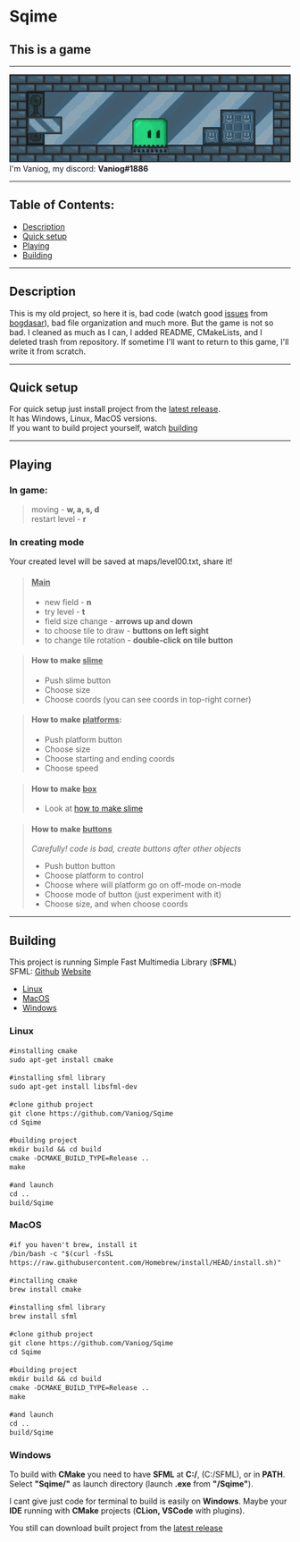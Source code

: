 # Sqime

## This is a game ##
---
![pic](images/ForREADME/img.png) I'm Vaniog, my discord: **Vaniog#1886**

---
## Table of Contents:
- [Description](#description)
- [Quick setup](#quick-setup)
- [Playing](#playing)
- [Building](#building)
---

## Description

This is my old project, so here it is,
bad code (watch good [issues](https://github.com/Vaniog/Sqime/issues) from [bogdasar](https://github.com/bogdasar1985)), bad file organization and much more.
But the game is not so bad.
I cleaned as much as I can, I added README, CMakeLists, and I deleted trash from repository.
If sometime I'll want to return to this game, I'll write it from scratch.

---
## Quick setup

For quick setup just install project from the [latest release](https://github.com/Vaniog/Sqime/releases/tag/v1.0). \
It has Windows, Linux, MacOS versions. \
If you want to build project yourself, watch [building](#building)

---

## Playing

### In game:

> moving - **w, a, s, d** \
> restart level - **r**

### In creating mode

Your created level will be saved at maps/level00.txt, share it!
> #### <u>Main</u>
>- new field - **n** 
>- try level - **t** 
>- field size change - **arrows up and down** 
>- to choose tile to draw - **buttons on left sight** 
>- to change tile rotation - **double-click on tile button**

> #### How to make <u>slime</u>
>- Push slime button 
>- Choose size 
>- Choose coords (you can see coords in top-right corner)

> #### How to make <u>platforms</u>:
>- Push platform button 
>- Choose size 
>- Choose starting and ending coords 
>- Choose speed

> #### How to make <u>box</u>
>- Look at [how to make slime](#how-to-make-slime)

> #### How to make <u>buttons</u>
> <i>Carefully! code is bad, create buttons after other objects</i> 
>- Push button button 
>- Choose platform to control 
>- Choose where will platform go on off-mode on-mode 
>- Choose mode of button (just experiment with it) 
>- Choose size, and when choose coords
 ---
 
## Building

This project is running Simple Fast Multimedia Library
(**SFML**) \
SFML: [Github](https://github.com/SFML/SFML) [Website](https://www.sfml-dev.org/)

- [Linux](#linux)
- [MacOS](#macos)
- [Windows](#windows)

### Linux
    #installing cmake
    sudo apt-get install cmake

    #installing sfml library
    sudo apt-get install libsfml-dev

    #clone github project
    git clone https://github.com/Vaniog/Sqime
    cd Sqime

    #building project
    mkdir build && cd build
    cmake -DCMAKE_BUILD_TYPE=Release ..
    make
    
    #and launch
    cd ..
    build/Sqime

### MacOS
    #if you haven't brew, install it
    /bin/bash -c "$(curl -fsSL https://raw.githubusercontent.com/Homebrew/install/HEAD/install.sh)"
    
    #inctalling cmake
    brew install cmake

    #installing sfml library
    brew install sfml

    #clone github project
    git clone https://github.com/Vaniog/Sqime
    cd Sqime

    #building project
    mkdir build && cd build
    cmake -DCMAKE_BUILD_TYPE=Release ..
    make
    
    #and launch
    cd ..
    build/Sqime

### Windows
To build with **CMake** you need to have **SFML** at **C:/**, (C:/SFML), or in **PATH**. 
Select **"Sqime/"** as launch directory (launch **.exe** from **"/Sqime"**).

I cant give just code for terminal to build is easily on **Windows**.
Maybe your **IDE** running with **CMake** projects (**CLion, VSCode** with plugins).

You still can download built project from the [latest release](https://github.com/Vaniog/Sqime/releases/tag/v1.0)

